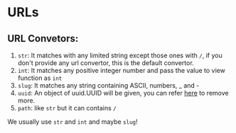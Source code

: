 # URLs

## URL Convetors:
1. `str`: It matches with any limited string except those ones with `/`, if you don't provide any url convertor, this is the default convertor.
2. `int`: It matches any positive integer number and pass the value to view function as `int`
3. `slug`: It matches any string containing ASCII, numbers, _ and -
4. `uuid`: An object of uuid.UUID will be given, you can refer [here](https://docs.python.org/3/library/uuid.html#uuid.UUID) to remove more.
5. `path`: like `str` but it can contains `/`

We usually use `str` and `int` and maybe `slug`!

